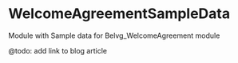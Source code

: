 # WelcomeAgreementSampleData
Module with Sample data for Belvg_WelcomeAgreement module

@todo: add link to blog article
